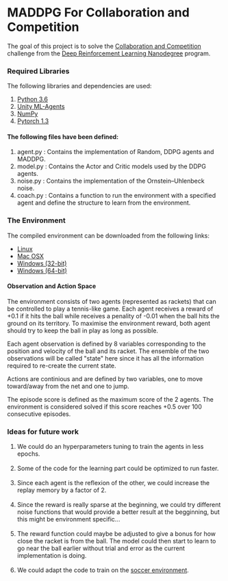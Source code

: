# MADDPG For Collaboration and Competition

The goal of this project is to solve the [Collaboration and Competition](https://github.com/udacity/deep-reinforcement-learning/tree/master/p3_collab-compet) challenge from the [Deep Reinforcement Learning Nanodegree](https://www.udacity.com/course/deep-reinforcement-learning-nanodegree--nd893) program.

### Required Libraries

The following libraries and dependencies are used:

1. [Python 3.6](https://www.python.org/downloads/)
2. [Unity ML-Agents](https://github.com/Unity-Technologies/ml-agents/blob/master/docs/Installation.md)
3. [NumPy](http://www.numpy.org/)
4. [Pytorch 1.3](https://pytorch.org/)

#### The following files have been defined:

1. agent.py : Contains the implementation of Random, DDPG agents and MADDPG.
2. model.py : Contains the Actor and Critic models used by the DDPG agents.
3. noise.py : Contains the implementation of the Ornstein–Uhlenbeck noise.
3. coach.py : Contains a function to run the environment with a specified agent and define the structure to learn from the environment.

### The Environment

The compiled environment can be downloaded from the following links:

- [Linux](https://s3-us-west-1.amazonaws.com/udacity-drlnd/P3/Tennis/Tennis_Linux.zip)
- [Mac OSX](https://s3-us-west-1.amazonaws.com/udacity-drlnd/P3/Tennis/Tennis.app.zip)
- [Windows (32-bit)](https://s3-us-west-1.amazonaws.com/udacity-drlnd/P3/Tennis/Tennis_Windows_x86.zip)
- [Windows (64-bit)](https://s3-us-west-1.amazonaws.com/udacity-drlnd/P3/Tennis/Tennis_Windows_x86_64.zip)

#### Observation and Action Space

The environment consists of two agents (represented as rackets) that can be controlled to play a tennis-like game. Each agent receives a reward of +0.1 if it hits the ball while receives a penality of -0.01 when the ball hits the ground on its territory. To maximise the environment reward, both agent should try to keep the ball in play as long as possible.

Each agent observation is defined by 8 variables corresponding to the position and velocity of the ball and its racket. The ensemble of the two observations will be called "state" here since it has all the information required to re-create the current state.

Actions are continious and are defined by two variables, one to move toward/away from the net and one to jump.

The episode score is defined as the maximum score of the 2 agents. The environment is considered solved if this score reaches +0.5 over 100 consecutive episodes.

### Ideas for future work
1. We could do an hyperparameters tuning to train the agents in less epochs.
<br><br>
2. Some of the code for the learning part could be optimized to run faster.
<br><br>
3. Since each agent is the reflexion of the other, we could increase the replay memory by a factor of 2.
<br><br>
4. Since the reward is really sparse at the beginning, we could try different noise functions that would provide a better result at the begginning, but this might be environment specific...
<br><br>
5. The reward function could maybe be adjusted to give a bonus for how close the racket is from the ball. The model could then start to learn to go near the ball earlier without trial and error as the current implementation is doing.
<br><br>
6. We could adapt the code to train on the [soccer environment](https://github.com/Unity-Technologies/ml-agents/blob/master/docs/Learning-Environment-Examples.md).
